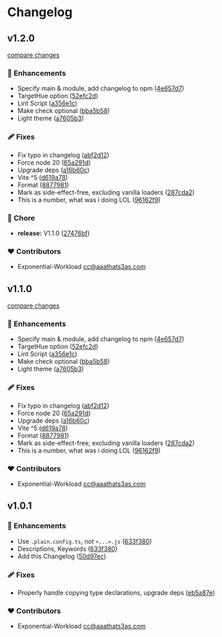 # Changelog

## v1.2.0

[compare changes](https://github.com/NexusPIPE/uvc-frontend/compare/v1.0.1...v1.2.0)

### 🚀 Enhancements

- Specify main & module, add changelog to npm ([4e657d7](https://github.com/NexusPIPE/uvc-frontend/commit/4e657d7))
- TargetHue option ([52efc2d](https://github.com/NexusPIPE/uvc-frontend/commit/52efc2d))
- Lint Script ([a356e1c](https://github.com/NexusPIPE/uvc-frontend/commit/a356e1c))
- Make check optional ([bba5b58](https://github.com/NexusPIPE/uvc-frontend/commit/bba5b58))
- Light theme ([a7605b3](https://github.com/NexusPIPE/uvc-frontend/commit/a7605b3))

### 🩹 Fixes

- Fix typo in changelog ([abf2d12](https://github.com/NexusPIPE/uvc-frontend/commit/abf2d12))
- Force node 20 ([65a291d](https://github.com/NexusPIPE/uvc-frontend/commit/65a291d))
- Upgrade deps ([a16b60c](https://github.com/NexusPIPE/uvc-frontend/commit/a16b60c))
- Vite ^5 ([d619a78](https://github.com/NexusPIPE/uvc-frontend/commit/d619a78))
- Format ([8877981](https://github.com/NexusPIPE/uvc-frontend/commit/8877981))
- Mark as side-effect-free, excluding vanilla loaders ([287cda2](https://github.com/NexusPIPE/uvc-frontend/commit/287cda2))
- This is a number, what was i doing LOL ([96162f9](https://github.com/NexusPIPE/uvc-frontend/commit/96162f9))

### 🏡 Chore

- **release:** V1.1.0 ([27476bf](https://github.com/NexusPIPE/uvc-frontend/commit/27476bf))

### ❤️ Contributors

- Exponential-Workload <cc@aaathats3as.com>

## v1.1.0

[compare changes](https://github.com/NexusPIPE/uvc-frontend/compare/v1.0.1...v1.1.0)

### 🚀 Enhancements

- Specify main & module, add changelog to npm ([4e657d7](https://github.com/NexusPIPE/uvc-frontend/commit/4e657d7))
- TargetHue option ([52efc2d](https://github.com/NexusPIPE/uvc-frontend/commit/52efc2d))
- Lint Script ([a356e1c](https://github.com/NexusPIPE/uvc-frontend/commit/a356e1c))
- Make check optional ([bba5b58](https://github.com/NexusPIPE/uvc-frontend/commit/bba5b58))
- Light theme ([a7605b3](https://github.com/NexusPIPE/uvc-frontend/commit/a7605b3))

### 🩹 Fixes

- Fix typo in changelog ([abf2d12](https://github.com/NexusPIPE/uvc-frontend/commit/abf2d12))
- Force node 20 ([65a291d](https://github.com/NexusPIPE/uvc-frontend/commit/65a291d))
- Upgrade deps ([a16b60c](https://github.com/NexusPIPE/uvc-frontend/commit/a16b60c))
- Vite ^5 ([d619a78](https://github.com/NexusPIPE/uvc-frontend/commit/d619a78))
- Format ([8877981](https://github.com/NexusPIPE/uvc-frontend/commit/8877981))
- Mark as side-effect-free, excluding vanilla loaders ([287cda2](https://github.com/NexusPIPE/uvc-frontend/commit/287cda2))
- This is a number, what was i doing LOL ([96162f9](https://github.com/NexusPIPE/uvc-frontend/commit/96162f9))

### ❤️ Contributors

- Exponential-Workload <cc@aaathats3as.com>

## v1.0.1

### 🚀 Enhancements

- Use `.plain.config.ts`, not `<...>.js` ([633f380](https://github.com/NexusPIPE/uvc-frontend/commit/633f380))
- Descriptions, Keywords ([633f380](https://github.com/NexusPIPE/uvc-frontend/commit/4c437abc17de54acf47ad351c56e5c5b8902f796))
- Add this Changelog ([50d97ec](https://github.com/NexusPIPE/uvc-frontend/commit/50d97ec))

### 🩹 Fixes

- Properly handle copying type declarations, upgrade deps ([eb5a87e](https://github.com/NexusPIPE/uvc-frontend/commit/eb5a87e))

### ❤️ Contributors

- Exponential-Workload <cc@aaathats3as.com>
